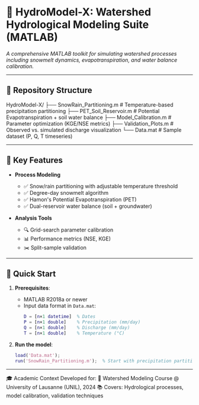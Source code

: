 # 🌊 HydroModel-X: Watershed Hydrological Modeling Suite (MATLAB)

*A comprehensive MATLAB toolkit for simulating watershed processes including snowmelt dynamics, evapotranspiration, and water balance calibration.*

---

## 📂 Repository Structure
HydroModel-X/
├── SnowRain_Partitioning.m # Temperature-based precipitation partitioning
├── PET_Soil_Reservoir.m # Potential Evapotranspiration + soil water balance
├── Model_Calibration.m # Parameter optimization (KGE/NSE metrics)
├── Validation_Plots.m # Observed vs. simulated discharge visualization
└── Data.mat # Sample dataset (P, Q, T timeseries)

---

## 🧰 Key Features
- **Process Modeling**
  - ✅ Snow/rain partitioning with adjustable temperature threshold
  - ✅ Degree-day snowmelt algorithm
  - ✅ Hamon's Potential Evapotranspiration (PET)
  - ✅ Dual-reservoir water balance (soil + groundwater)

- **Analysis Tools**
  - 🔍 Grid-search parameter calibration
  - 📊 Performance metrics (NSE, KGE)
  - ✂️ Split-sample validation

---

## 🚀 Quick Start
1. **Prerequisites**:
   - MATLAB R2018a or newer
   - Input data format in `Data.mat`:
     ```matlab
     D = [n×1 datetime]  % Dates
     P = [n×1 double]    % Precipitation (mm/day)
     Q = [n×1 double]    % Discharge (mm/day)
     T = [n×1 double]    % Temperature (°C)
     ```

2. **Run the model**:
   ```matlab
   load('Data.mat');
   run('SnowRain_Partitioning.m');  % Start with precipitation partitioning
---

🎓 Academic Context
Developed for:
🔬 Watershed Modeling Course @ University of Lausanne (UNIL), 2024
📚 Covers: Hydrological processes, model calibration, validation techniques
